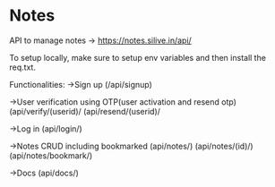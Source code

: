 # Notes
API to manage notes -> https://notes.silive.in/api/

To setup locally, make sure to setup env variables and then install the req.txt.

Functionalities:
->Sign up 
(/api/signup)

->User verification using OTP(user activation and resend otp)
(api/verify/(userid)/    (api/resend/(userid)/

->Log in
(api/login/)

->Notes CRUD including bookmarked 
(api/notes/)  (api/notes/(id)/)   (api/notes/bookmark/)

->Docs
(api/docs/)
